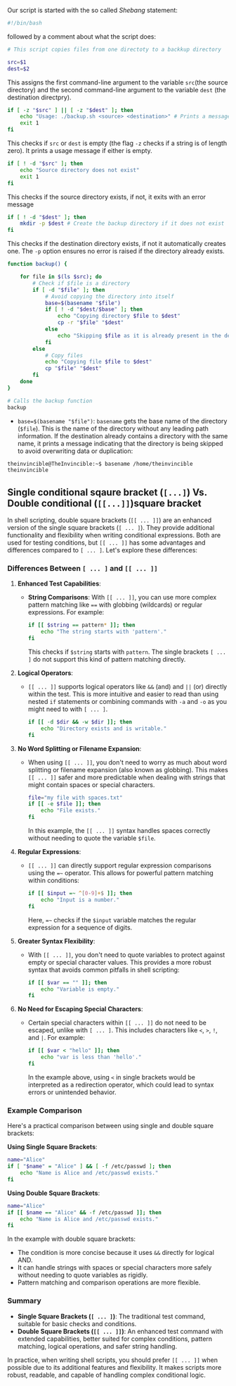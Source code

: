 Our script is started with the so called *Shebang* statement:

```bash
#!/bin/bash
```
followed by a comment about what the script does:

```bash
# This script copies files from one directoty to a backkup directory
```

```bash
src=$1
dest=$2
```
This assigns the first command-line argument to the variable `src`(the source directory) and the second command-line argument to the variable `dest` (the destination directpry).

```bash
if [ -z "$src" ] || [ -z "$dest" ]; then
    echo "Usage: ./backup.sh <source> <destination>" # Prints a message to the user on how to use the script correctly
    exit 1
fi
```
This checks if `src` or `dest` is empty (the flag `-z` checks if a string is of length zero). It prints a usage message if either is empty.

```bash
if [ ! -d "$src" ]; then
    echo "Source directory does not exist"
    exit 1
fi
```
This checks if the source directory exists, if not, it exits with an error message

```bash
if [ ! -d "$dest" ]; then
    mkdir -p $dest # Create the backup directory if it does not exist
fi
```
This checks if the destination directory exists, if not it automatically creates one. The `-p` option ensures no error is raised if the directory already exists.

```bash
function backup() {

    for file in $(ls $src); do
        # Check if $file is a directory
        if [ -d "$file" ]; then
            # Avoid copying the directory into itself
            base=$(basename "$file")
            if [ ! -d "$dest/$base" ]; then
                echo "Copying directory $file to $dest"
                cp -r "$file" "$dest"
            else
                echo "Skipping $file as it is already present in the destination"
            fi
        else
            # Copy files
            echo "Copying file $file to $dest"
            cp "$file" "$dest"
        fi
    done
}

# Calls the backup function
backup
```

- `base=$(basename "$file")`: `basename` gets the base name of the directory (`$file`). This is the name of the directory without any leading path information. If the destination already contains a directory with the same name, it prints a message indicating that the directory is being skipped to avoid overwriting data or duplication:

```bash
theinvincible@TheInvincible:~$ basename /home/theinvincible
theinvincible
```

## Single conditional sqaure bracket (`[...]`) Vs. Double conditional (`[[...]]`)square bracket

In shell scripting, double square brackets (`[[ ... ]]`) are an enhanced version of the single square brackets (`[ ... ]`). They provide additional functionality and flexibility when writing conditional expressions. Both are used for testing conditions, but `[[ ... ]]` has some advantages and differences compared to `[ ... ]`. Let's explore these differences:

### Differences Between `[ ... ]` and `[[ ... ]]`

1. **Enhanced Test Capabilities**:
   - **String Comparisons**: With `[[ ... ]]`, you can use more complex pattern matching like `==` with globbing (wildcards) or regular expressions. For example:
     ```bash
     if [[ $string == pattern* ]]; then
         echo "The string starts with 'pattern'."
     fi
     ```
     This checks if `$string` starts with `pattern`. The single brackets `[ ... ]` do not support this kind of pattern matching directly.

2. **Logical Operators**:
   - `[[ ... ]]` supports logical operators like `&&` (and) and `||` (or) directly within the test. This is more intuitive and easier to read than using nested `if` statements or combining commands with `-a` and `-o` as you might need to with `[ ... ]`.
     ```bash
     if [[ -d $dir && -w $dir ]]; then
         echo "Directory exists and is writable."
     fi
     ```

3. **No Word Splitting or Filename Expansion**:
   - When using `[[ ... ]]`, you don't need to worry as much about word splitting or filename expansion (also known as globbing). This makes `[[ ... ]]` safer and more predictable when dealing with strings that might contain spaces or special characters.
     ```bash
     file="my file with spaces.txt"
     if [[ -e $file ]]; then
         echo "File exists."
     fi
     ```
     In this example, the `[[ ... ]]` syntax handles spaces correctly without needing to quote the variable `$file`.

4. **Regular Expressions**:
   - `[[ ... ]]` can directly support regular expression comparisons using the `=~` operator. This allows for powerful pattern matching within conditions:
     ```bash
     if [[ $input =~ ^[0-9]+$ ]]; then
         echo "Input is a number."
     fi
     ```
     Here, `=~` checks if the `$input` variable matches the regular expression for a sequence of digits.

5. **Greater Syntax Flexibility**:
   - With `[[ ... ]]`, you don't need to quote variables to protect against empty or special character values. This provides a more robust syntax that avoids common pitfalls in shell scripting:
     ```bash
     if [[ $var == "" ]]; then
         echo "Variable is empty."
     fi
     ```

6. **No Need for Escaping Special Characters**:
   - Certain special characters within `[[ ... ]]` do not need to be escaped, unlike with `[ ... ]`. This includes characters like `<`, `>`, `!`, and `|`. For example:
     ```bash
     if [[ $var < "hello" ]]; then
         echo "var is less than 'hello'."
     fi
     ```
     In the example above, using `<` in single brackets would be interpreted as a redirection operator, which could lead to syntax errors or unintended behavior.

### Example Comparison

Here's a practical comparison between using single and double square brackets:

**Using Single Square Brackets**:

```bash
name="Alice"
if [ "$name" = "Alice" ] && [ -f /etc/passwd ]; then
    echo "Name is Alice and /etc/passwd exists."
fi
```

**Using Double Square Brackets**:

```bash
name="Alice"
if [[ $name == "Alice" && -f /etc/passwd ]]; then
    echo "Name is Alice and /etc/passwd exists."
fi
```

In the example with double square brackets:

- The condition is more concise because it uses `&&` directly for logical AND.
- It can handle strings with spaces or special characters more safely without needing to quote variables as rigidly.
- Pattern matching and comparison operations are more flexible.

### Summary

- **Single Square Brackets (`[ ... ]`)**: The traditional test command, suitable for basic checks and conditions.
- **Double Square Brackets (`[[ ... ]]`)**: An enhanced test command with extended capabilities, better suited for complex conditions, pattern matching, logical operations, and safer string handling.

In practice, when writing shell scripts, you should prefer `[[ ... ]]` when possible due to its additional features and flexibility. It makes scripts more robust, readable, and capable of handling complex conditional logic.